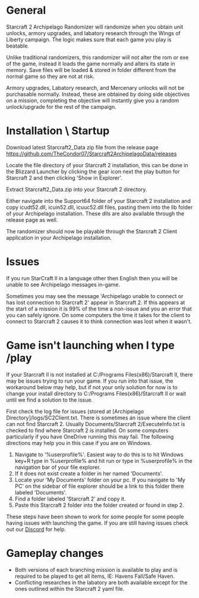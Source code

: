 # General
Starcraft 2 Archipelago Randomizer will randomize when you obtain unit unlocks, armory upgrades, and labatory research through the Wings of Liberty campaign. The logic makes sure that each game you play is beatable.

Unlike traditional randomizers, this randomizer will not alter the rom or exe of the game, instead it loads the game normally and alters its state in memory.
Save files will be loaded & stored in folder different from the normal game so they are not at risk.

Armory upgrades, Labatory research, and Mercenary unlocks will not be purchasable normally.  Instead, these are obtained by doing side objectives on a mission, completing the objective will instantly give you a random unlock/upgrade for the rest of the campaign.

# Installation \ Startup
Download latest Starcraft2_Data zip file from the release page https://github.com/TheCondor07/Starcraft2ArchipelagoData/releases

Locate the file directory of your Starcraft 2 installation, this can be done in the Blizzard Launcher by clicking the gear icon next the play button for Starcraft 2 and then clicking 'Show in Explorer'.

Extract Starcraft2_Data.zip into your Starcraft 2 directory.

Either navigate into the Support64 folder of your Starcraft 2 installation and copy icudt52.dll, icuin52.dll, icuuc52.dll files, pasting them into the lib folder of your Archipelago installation.  These dlls are also available through the release page as well.

The randomizer should now be playable through the Starcraft 2 Client application in your Archipelago installation.

# Issues
If you run StarCraft II in a language other then English then you will be unable to see Archipelago messages in-game.

Sometimes you may see the message 'Archipelago unable to connect or has lost connection to Starcraft 2' appear in Starcraft 2.  If this appears at the start of a mission it is 99% of the time a non-issue and you an error that you can safely ignore.  On some computers the time it takes for the client to connect to Starcraft 2 causes it to think connection was lost when it wasn't.

# Game isn't launching when I type /play
If your Starcraft II is not installed at C:/Programs Files(x86)/Starcraft II, there may be issues trying to run your game.  If you run into that issue, the workaround below may help, but if not your only solution for now is to change your install directory to C:/Programs Files(x86)/Starcraft II or wait until we find a solution to the issue.

First check the log file for issues (stored at [Archipelago Directory]/logs/SC2Client.txt. There is sometimes an issue 
where the client can not find Starcraft 2.  Usually Documents/Starcraft 2/ExecuteInfo.txt is checked to find where 
Starcraft 2 is installed. On some computers particularly if you have OneDrive running this may  fail.  The following 
directions may help you in this case if you are on Windows. 

1. Navigate to '%userprofile%'.  Easiest way to do this is to hit Windows key+R type in %userprofile% and hit run or 
type in %userprofile% in the navigation bar of your file explorer. 
2. If it does not exist create a folder in her named 'Documents'.
3. Locate your 'My Documents' folder on your pc.  If you navigate to 'My PC' on the sidebar of file explorer should be a
link to this folder there labeled 'Documents'.
4. Find a folder labeled 'Starcraft 2' and copy it.
5. Paste this Starcraft 2 folder into the folder created or found in step 2.

These steps have been shown to work for some people for some people having issues with launching the game.  If you are 
still having issues check out our [Discord](https://discord.com/invite/8Z65BR2) for help.

# Gameplay changes
* Both versions of each branching mission is available to play and is required to be played to get all items, IE: Havens Fall/Safe Haven.
* Conflicting researches in the labatory are both available except for the ones outlined within the Starcraft 2 yaml file.
